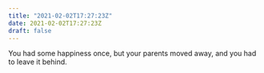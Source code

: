 ```yaml
---
title: "2021-02-02T17:27:23Z"
date: 2021-02-02T17:27:23Z
draft: false
---
```


You had some happiness once, but your parents moved away, and you had to
leave it behind.
